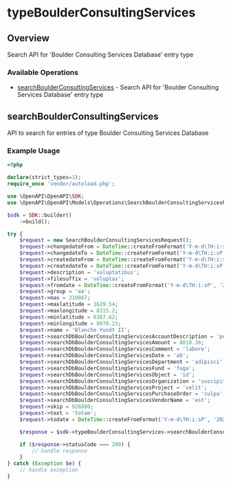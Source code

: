 # typeBoulderConsultingServices

## Overview

Search API for 'Boulder Consulting Services Database' entry type

### Available Operations

* [searchBoulderConsultingServices](#searchboulderconsultingservices) - Search API for 'Boulder Consulting Services Database' entry type

## searchBoulderConsultingServices

API to search for entries of type Boulder Consulting Services Database

### Example Usage

```php
<?php

declare(strict_types=1);
require_once 'vendor/autoload.php';

use \OpenAPI\OpenAPI\SDK;
use \OpenAPI\OpenAPI\Models\Operations\SearchBoulderConsultingServicesRequest;

$sdk = SDK::builder()
    ->build();

try {
    $request = new SearchBoulderConsultingServicesRequest();
    $request->changedateFrom = DateTime::createFromFormat('Y-m-d\TH:i:sP', '2022-08-16T16:15:17.905Z');
    $request->changedateTo = DateTime::createFromFormat('Y-m-d\TH:i:sP', '2022-07-05T18:37:23.267Z');
    $request->createdateFrom = DateTime::createFromFormat('Y-m-d\TH:i:sP', '2022-01-07T16:50:11.026Z');
    $request->createdateTo = DateTime::createFromFormat('Y-m-d\TH:i:sP', '2022-07-06T09:42:25.585Z');
    $request->description = 'voluptatibus';
    $request->filesuffix = 'voluptas';
    $request->fromdate = DateTime::createFromFormat('Y-m-d\TH:i:sP', '2022-11-12T00:03:51.639Z');
    $request->group = 'ea';
    $request->max = 310067;
    $request->maxlatitude = 1629.54;
    $request->maxlongitude = 8315.2;
    $request->minlatitude = 6387.62;
    $request->minlongitude = 8070.23;
    $request->name = 'Blanche Yundt II';
    $request->searchDbBoulderConsultingServicesAccountDescription = 'porro';
    $request->searchDbBoulderConsultingServicesAmount = 8018.36;
    $request->searchDbBoulderConsultingServicesComment = 'labore';
    $request->searchDbBoulderConsultingServicesDate = 'ab';
    $request->searchDbBoulderConsultingServicesDepartment = 'adipisci';
    $request->searchDbBoulderConsultingServicesFund = 'fuga';
    $request->searchDbBoulderConsultingServicesObject = 'id';
    $request->searchDbBoulderConsultingServicesOrganization = 'suscipit';
    $request->searchDbBoulderConsultingServicesProject = 'velit';
    $request->searchDbBoulderConsultingServicesPurchaseOrder = 'culpa';
    $request->searchDbBoulderConsultingServicesVendorName = 'est';
    $request->skip = 926880;
    $request->text = 'totam';
    $request->todate = DateTime::createFromFormat('Y-m-d\TH:i:sP', '2021-09-23T14:56:28.537Z');

    $response = $sdk->typeBoulderConsultingServices->searchBoulderConsultingServices($request);

    if ($response->statusCode === 200) {
        // handle response
    }
} catch (Exception $e) {
    // handle exception
}
```
